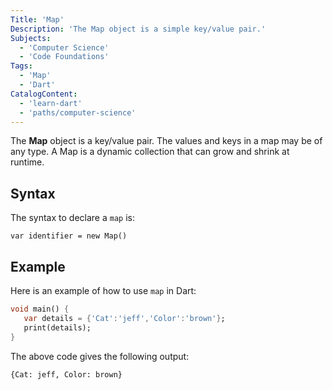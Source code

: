 ```yaml
---
Title: 'Map'
Description: 'The Map object is a simple key/value pair.'
Subjects:
  - 'Computer Science'
  - 'Code Foundations'
Tags:
  - 'Map'
  - 'Dart'
CatalogContent:
  - 'learn-dart'
  - 'paths/computer-science'
---
```


The **Map** object is a key/value pair. The values and keys in a map may be of any type. A Map is a dynamic collection that can grow and shrink at runtime.

## Syntax

The syntax to declare a `map` is:

```pseudo
var identifier = new Map()
```

## Example

Here is an example of how to use `map` in Dart:

```dart
void main() {
   var details = {'Cat':'jeff','Color':'brown'};
   print(details);
}
```

The above code gives the following output:

```shell
{Cat: jeff, Color: brown}
```
